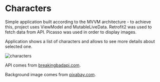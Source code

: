 # Characters

Simple application built according to the MVVM architecture - to achieve this, project uses ViewModel and MutableLiveData. Retrofit2 was used to fetch data from API. Picasso was used in order to display images.

Application shows a list of characters and allows to see more details about selected one.

![characters](https://user-images.githubusercontent.com/56269299/113185779-2bd32500-9257-11eb-9937-05158c959036.png)

API comes from [breakingbadapi.com](https://www.breakingbadapi.com).

Background image comes from [pixabay.com](https://pixabay.com).
